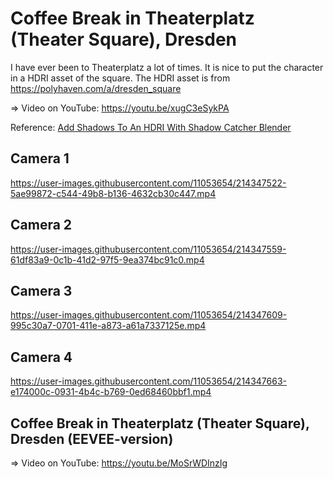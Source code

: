 # Coffee Break in Theaterplatz (Theater Square), Dresden

I have ever been to Theaterplatz a lot of times. It is nice to put the character in a HDRI asset of the square. The HDRI asset is from https://polyhaven.com/a/dresden_square

=> Video on YouTube: https://youtu.be/xugC3eSykPA

Reference: [Add Shadows To An HDRI With Shadow Catcher Blender](https://www.youtube.com/watch?v=KBCZBsV-GbA)

## Camera 1

https://user-images.githubusercontent.com/11053654/214347522-5ae99872-c544-49b8-b136-4632cb30c447.mp4

## Camera 2

https://user-images.githubusercontent.com/11053654/214347559-61df83a9-0c1b-41d2-97f5-9ea374bc91c0.mp4

## Camera 3

https://user-images.githubusercontent.com/11053654/214347609-995c30a7-0701-411e-a873-a61a7337125e.mp4

## Camera 4

https://user-images.githubusercontent.com/11053654/214347663-e174000c-0931-4b4c-b769-0ed68460bbf1.mp4

## Coffee Break in Theaterplatz (Theater Square), Dresden (EEVEE-version)

=> Video on YouTube: https://youtu.be/MoSrWDInzIg

